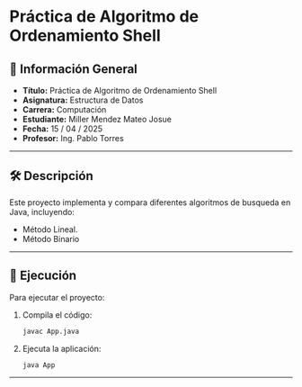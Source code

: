 
# Práctica de Algoritmo de Ordenamiento Shell

## 📌 Información General

- **Título:** Práctica de Algoritmo de Ordenamiento Shell
- **Asignatura:** Estructura de Datos
- **Carrera:** Computación
- **Estudiante:** Miller Mendez Mateo Josue
- **Fecha:** 15 / 04 / 2025
- **Profesor:** Ing. Pablo Torres

---

## 🛠️ Descripción

Este proyecto implementa y compara diferentes algoritmos de busqueda en Java, incluyendo:
- Método Lineal.
- Método Binario

---

## 🚀 Ejecución

Para ejecutar el proyecto:

1. Compila el código:
    ```bash
    javac App.java
    ```
2. Ejecuta la aplicación:
    ```bash
    java App
    ```

---
